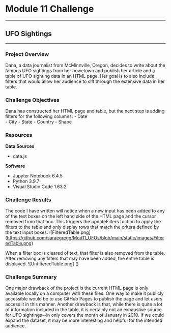 # Module 11 Challenge

---
## UFO Sightings
---

### Project Overview
Dana, a data journalist from McMinnville, Oregon, decides to write about the famous UFO sightings from her howetown and publish her article and a table of UFO sighting data in an HTML page. Her goal is to also include filters that would allow her audience to sift through the extensive data in her table.


### Challenge Objectives
Dana has constructed her HTML page and table, but the next step is adding filters for the following columns:
    - Date   
    - City
    - State
    - Country
    - Shape


### Resources
**Data Sources**
- data.js

**Software**
- Jupyter Notebook 6.4.5
- Python 3.9.7
- Visual Studio Code 1.63.2

### Challenge Results
The code I have written will notice when a new input has been added to any of the text boxes on the left hand side of the HTML page and the cursor removed from that box. This triggers the updateFilters fuction to apply the filters to the table and only display rows that match the critera defined by the text input boxes. 
![FilteredTable.png] (https://github.com/saraegregg/Mod11_UFOs/blob/main/static/images/FilteredTable.png)

When a filter box is cleared of text, that filter is also removed from the table. After removing any filters that may have been added, the entire table is displayed.
![UnfilteredTable.png] ()


### Challenge Summary
One major drawback of the project is the current HTML page is only available locally on a computer with these files. One way to make it publicly accessible would be to use GitHub Pages to publish the page and let users access it in this manner. Another drawback is that, while there is quite a lot of information included in the table, it is certainly not an exhaustive source for UFO sightings--in only covers the month of January in 2010. If we could expand the dataset, it may be more interesting and helpful for the intended audience.

